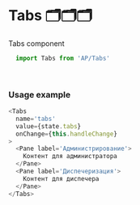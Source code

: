 # Tabs 🗂️🗂️🗂️

Tabs component

```js
  import Tabs from 'AP/Tabs'
```

<!-- STORY -->
<br/>

### Usage example
```js
<Tabs
  name='tabs'
  value={state.tabs}
  onChange={this.handleChange}
>
  <Pane label='Администрирование'>
    Контент для администратора
  </Pane>
  <Pane label='Диспечеризация'>
    Контент для диспечера
  </Pane>
</Tabs>
```
<br/>
<!-- PROPS -->